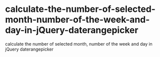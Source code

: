 # calculate-the-number-of-selected-month-number-of-the-week-and-day-in-jQuery-daterangepicker
calculate the number of selected month, number of the week and day in jQuery daterangepicker
